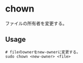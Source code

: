 # chown

ファイルの所有者を変更する。

## Usage

```shell
# fileのownerをnew-ownerに変更する。
sudo chown <new-owner> <file>
```
